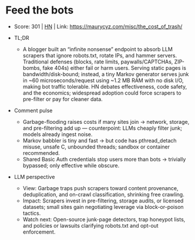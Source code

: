 # Feed the bots

- Score: 301 | [HN](https://news.ycombinator.com/item?id=45711094) | Link: https://maurycyz.com/misc/the_cost_of_trash/

- TL;DR
  - A blogger built an “infinite nonsense” endpoint to absorb LLM scrapers that ignore robots.txt, rotate IPs, and hammer servers. Traditional defenses (blocks, rate limits, paywalls/CAPTCHAs, ZIP-bombs, fake 404s) either fail or harm users. Serving static pages is bandwidth/disk-bound; instead, a tiny Markov generator serves junk in ~60 microseconds/request using ~1.2 MB RAM with no disk I/O, making bot traffic tolerable. HN debates effectiveness, code safety, and the economics; widespread adoption could force scrapers to pre-filter or pay for cleaner data.

- Comment pulse
  - Garbage-flooding raises costs if many sites join → network, storage, and pre-filtering add up — counterpoint: LLMs cheaply filter junk; models already ingest noise.
  - Markov babbler is tiny and fast → but code has pthread_detach misuse, unsafe C, unbounded threads; sandbox or container recommended.
  - Shared Basic Auth credentials stop users more than bots → trivially bypassed; only effective while obscure.

- LLM perspective
  - View: Garbage traps push scrapers toward content provenance, deduplication, and on-crawl classification, shrinking free crawling.
  - Impact: Scrapers invest in pre-filtering, storage audits, or licensed datasets; small sites gain negotiating leverage via block-or-poison tactics.
  - Watch next: Open-source junk-page detectors, trap honeypot lists, and policies or lawsuits clarifying robots.txt and opt-out enforcement.
